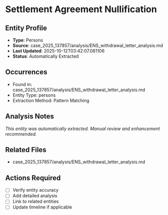 # Settlement Agreement Nullification

## Entity Profile
- **Type**: Persons
- **Source**: case_2025_137857/analysis/ENS_withdrawal_letter_analysis.md
- **Last Updated**: 2025-10-12T03:42:07.081106
- **Status**: Automatically Extracted

## Occurrences
- Found in: case_2025_137857/analysis/ENS_withdrawal_letter_analysis.md
- Entity Type: persons
- Extraction Method: Pattern Matching

## Analysis Notes
*This entity was automatically extracted. Manual review and enhancement recommended.*

## Related Files
- case_2025_137857/analysis/ENS_withdrawal_letter_analysis.md

## Actions Required
- [ ] Verify entity accuracy
- [ ] Add detailed analysis
- [ ] Link to related entities
- [ ] Update timeline if applicable
